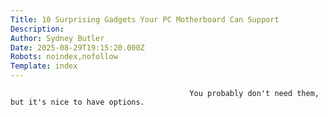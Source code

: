 ```yaml
---
Title: 10 Surprising Gadgets Your PC Motherboard Can Support
Description: 
Author: Sydney Butler
Date: 2025-08-29T19:15:20.000Z
Robots: noindex,nofollow
Template: index
---
```


                                            You probably don't need them, but it's nice to have options.
                                        